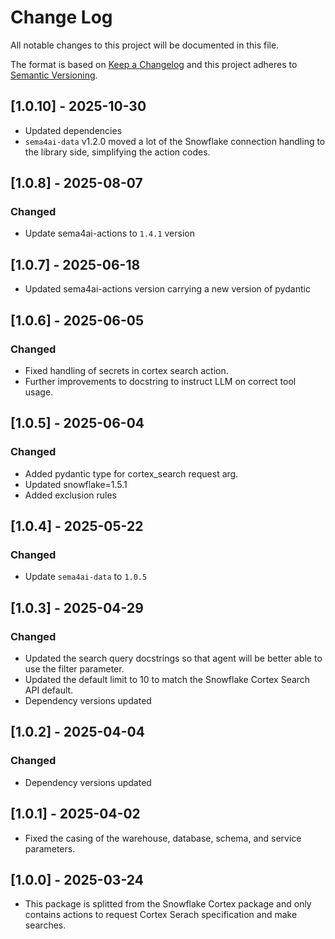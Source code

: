 # Change Log

All notable changes to this project will be documented in this file.

The format is based on [Keep a Changelog](https://keepachangelog.com/)
and this project adheres to [Semantic Versioning](https://semver.org/).

## [1.0.10] - 2025-10-30

- Updated dependencies
- `sema4ai-data` v1.2.0 moved a lot of the Snowflake connection handling to the library side, simplifying the action codes.

## [1.0.8] - 2025-08-07

### Changed

- Update sema4ai-actions to `1.4.1` version

## [1.0.7] - 2025-06-18

- Updated sema4ai-actions version carrying a new version of pydantic

## [1.0.6] - 2025-06-05

### Changed

- Fixed handling of secrets in cortex search action.
- Further improvements to docstring to instruct LLM on correct tool usage.

## [1.0.5] - 2025-06-04

### Changed
- Added pydantic type for cortex_search request arg.
- Updated snowflake=1.5.1
- Added exclusion rules

## [1.0.4] - 2025-05-22

### Changed

- Update `sema4ai-data` to `1.0.5`

## [1.0.3] - 2025-04-29

### Changed

- Updated the search query docstrings so that agent will be better able to use the filter parameter.
- Updated the default limit to 10 to match the Snowflake Cortex Search API default.
- Dependency versions updated


## [1.0.2] - 2025-04-04

### Changed

- Dependency versions updated

## [1.0.1] - 2025-04-02

- Fixed the casing of the warehouse, database, schema, and service parameters.

## [1.0.0] - 2025-03-24

- This package is splitted from the Snowflake Cortex package and only contains actions to request Cortex Serach specification and make searches.

